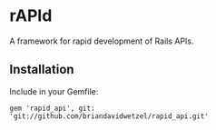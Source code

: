 # rAPId
A framework for rapid development of Rails APIs.

## Installation
Include in your Gemfile:

`gem 'rapid_api', git: 'git://github.com/briandavidwetzel/rapid_api.git'`
